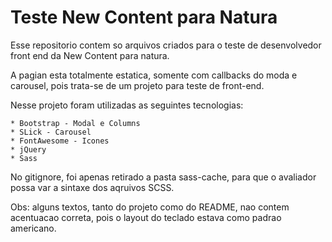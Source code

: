 # Teste New Content para Natura


Esse repositorio contem so arquivos criados para o teste de desenvolvedor front end da New Content para natura.

A pagian esta totalmente estatica, somente com callbacks do moda e carousel, pois trata-se de um projeto para teste de front-end.

Nesse projeto foram utilizadas as seguintes tecnologias:

	* Bootstrap - Modal e Columns
	* SLick - Carousel
	* FontAwesome - Icones
	* jQuery
	* Sass 

No gitignore, foi apenas retirado a pasta sass-cache, para que o avaliador possa var a sintaxe dos aqruivos SCSS.

Obs: alguns textos, tanto do projeto como do README, nao contem acentuacao correta, pois o layout do teclado estava como padrao americano.



